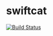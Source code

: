 swiftcat
========

[![Build Status](https://api.travis-ci.org/wookay/swiftcat.svg?branch=master)](https://travis-ci.org/wookay/swiftcat)
